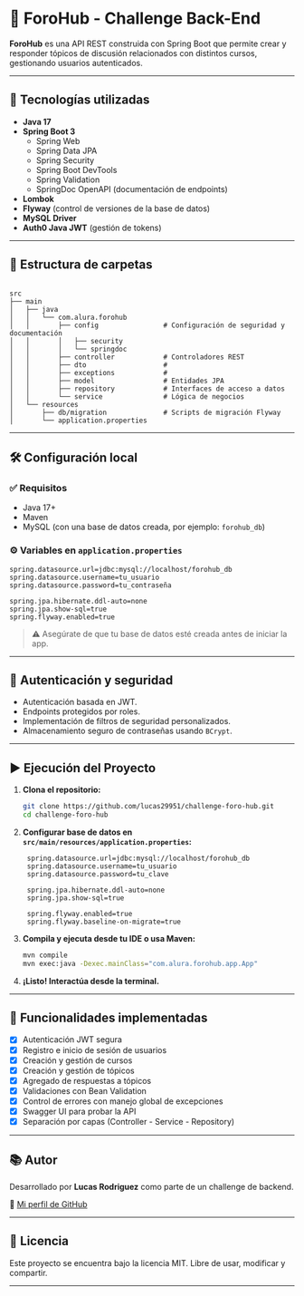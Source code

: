 # 🧠 ForoHub - Challenge Back-End

**ForoHub** es una API REST construida con Spring Boot que permite crear y responder tópicos de discusión relacionados con distintos cursos, gestionando usuarios autenticados.

---

## 🚀 Tecnologías utilizadas

- **Java 17**
- **Spring Boot 3**
    - Spring Web
    - Spring Data JPA
    - Spring Security
    - Spring Boot DevTools
    - Spring Validation
    - SpringDoc OpenAPI (documentación de endpoints)
- **Lombok**
- **Flyway** (control de versiones de la base de datos)
- **MySQL Driver**
- **Auth0 Java JWT** (gestión de tokens)

---

## 📁 Estructura de carpetas

```

src
├── main
│   ├── java
│   │   └── com.alura.forohub
│   │       ├── config                # Configuración de seguridad y documentación
│   │       │   ├── security
│   │       │   └── springdoc
│   │       ├── controller            # Controladores REST
│   │       ├── dto                   #
│   │       ├── exceptions            # 
│   │       ├── model                 # Entidades JPA
│   │       ├── repository            # Interfaces de acceso a datos
│   │       └── service               # Lógica de negocios
│   └── resources
│       ├── db/migration              # Scripts de migración Flyway
│       └── application.properties

````

---

## 🛠️ Configuración local

### ✅ Requisitos

- Java 17+
- Maven
- MySQL (con una base de datos creada, por ejemplo: `forohub_db`)

### ⚙️ Variables en `application.properties`

```properties
spring.datasource.url=jdbc:mysql://localhost/forohub_db
spring.datasource.username=tu_usuario
spring.datasource.password=tu_contraseña

spring.jpa.hibernate.ddl-auto=none
spring.jpa.show-sql=true
spring.flyway.enabled=true
````

> ⚠️ Asegúrate de que tu base de datos esté creada antes de iniciar la app.

---

## 🔐 Autenticación y seguridad

- Autenticación basada en JWT.
- Endpoints protegidos por roles.
- Implementación de filtros de seguridad personalizados.
- Almacenamiento seguro de contraseñas usando `BCrypt`.

---

## ▶️ Ejecución del Proyecto

1. **Clona el repositorio:**
   ```bash
   git clone https://github.com/lucas29951/challenge-foro-hub.git
   cd challenge-foro-hub
   ```

2. **Configurar base de datos en `src/main/resources/application.properties`:**
   ```properties
    spring.datasource.url=jdbc:mysql://localhost/forohub_db
    spring.datasource.username=tu_usuario
    spring.datasource.password=tu_clave

    spring.jpa.hibernate.ddl-auto=none
    spring.jpa.show-sql=true

    spring.flyway.enabled=true
    spring.flyway.baseline-on-migrate=true
    ```

3. **Compila y ejecuta desde tu IDE o usa Maven:**
   ```bash
   mvn compile
   mvn exec:java -Dexec.mainClass="com.alura.forohub.app.App"
   ```

4. **¡Listo! Interactúa desde la terminal.**

---

## 🎯 Funcionalidades implementadas

* [x] Autenticación JWT segura
* [x] Registro e inicio de sesión de usuarios
* [x] Creación y gestión de cursos
* [x] Creación y gestión de tópicos
* [x] Agregado de respuestas a tópicos
* [x] Validaciones con Bean Validation
* [x] Control de errores con manejo global de excepciones
* [x] Swagger UI para probar la API
* [x] Separación por capas (Controller - Service - Repository)

---

## 📚 Autor

Desarrollado por **Lucas Rodriguez** como parte de un challenge de backend.

🔗 [Mi perfil de GitHub](https://github.com/lucas29951)

---

## 📄 Licencia

Este proyecto se encuentra bajo la licencia MIT. Libre de usar, modificar y compartir.

---